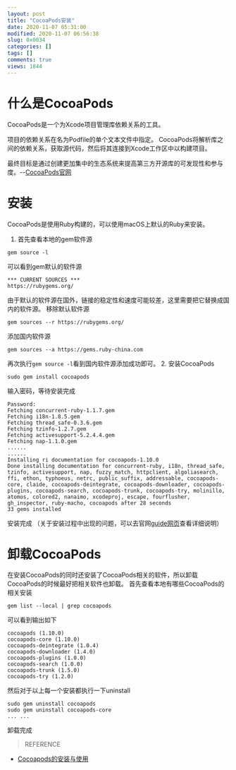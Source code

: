 ```yaml
---
layout: post
title: "CocoaPods安装"
date: 2020-11-07 05:31:00
modified: 2020-11-07 06:56:38
slug: 0x0034
categories: []
tags: []
comments: true
views: 1844
---
```

<h1> 什么是CocoaPods</h1>CocoaPods是一个为Xcode项目管理库依赖关系的工具。

项目的依赖关系在名为Podfile的单个文本文件中指定。 CocoaPods将解析库之间的依赖关系，获取源代码，然后将其连接到Xcode工作区中以构建项目。

最终目标是通过创建更加集中的生态系统来提高第三方开源库的可发现性和参与度。<!--more-->--[CocoaPods官网](https://cocoapods.org "CocoaPods官网")

# 安装
CocoaPods是使用Ruby构建的，可以使用macOS上默认的Ruby来安装。
1. 首先查看本地的gem软件源
```shell
gem source -l
```
可以看到gem默认的软件源
```
*** CURRENT SOURCES ***
https://rubygems.org/
```
由于默认的软件源在国外，链接的稳定性和速度可能较差，这里需要把它替换成国内的软件源。
移除默认软件源
```shell
gem sources --r https://rubygems.org/
```
添加国内软件源
```shell
gem sources --a https://gems.ruby-china.com
```
再次执行`gem source -l`看到国内软件源添加成功即可。
2. 安装CocoaPods
```shell
sudo gem install cocoapods
```
输入密码，等待安装完成
```
Password:
Fetching concurrent-ruby-1.1.7.gem
Fetching i18n-1.8.5.gem
Fetching thread_safe-0.3.6.gem
Fetching tzinfo-1.2.7.gem
Fetching activesupport-5.2.4.4.gem
Fetching nap-1.1.0.gem
......
......
Installing ri documentation for cocoapods-1.10.0
Done installing documentation for concurrent-ruby, i18n, thread_safe, tzinfo, activesupport, nap, fuzzy_match, httpclient, algoliasearch, ffi, ethon, typhoeus, netrc, public_suffix, addressable, cocoapods-core, claide, cocoapods-deintegrate, cocoapods-downloader, cocoapods-plugins, cocoapods-search, cocoapods-trunk, cocoapods-try, molinillo, atomos, colored2, nanaimo, xcodeproj, escape, fourflusher, gh_inspector, ruby-macho, cocoapods after 28 seconds
33 gems installed
```
安装完成
（关于安装过程中出现的问题，可以去官网[guide网页](https://guides.cocoapods.org/using/getting-started.html#getting-started "guide网页")查看详细说明）

# 卸载CocoaPods
在安装CocoaPods的同时还安装了CocoaPods相关的软件，所以卸载CocoaPods的时候最好把相关软件也卸载。
首先查看本地有哪些CocoaPods的相关安装
```shell
gem list --local | grep cocoapods
```
可以看到输出如下
```shell
cocoapods (1.10.0)
cocoapods-core (1.10.0)
cocoapods-deintegrate (1.0.4)
cocoapods-downloader (1.4.0)
cocoapods-plugins (1.0.0)
cocoapods-search (1.0.0)
cocoapods-trunk (1.5.0)
cocoapods-try (1.2.0)
```
然后对于以上每一个安装都执行一下uninstall
```shell
sudo gem uninstall cocoapods
sudo gem uninstall cocoapods-core
... ...
```
卸载完成

> REFERENCE
- [Cocoapods的安装与使用](https://juejin.im/post/6844903993215303688 "Cocoapods的安装与使用")